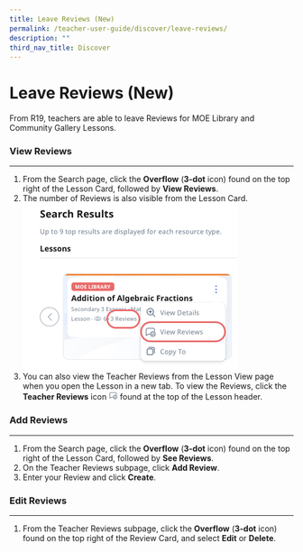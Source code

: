 ```yaml
---
title: Leave Reviews (New)
permalink: /teacher-user-guide/discover/leave-reviews/
description: ""
third_nav_title: Discover
---
```

<h1>Leave Reviews (New)</h1>
<p>From R19, teachers are able to leave Reviews for MOE Library and Community Gallery Lessons.</p>
<h3>View Reviews</h3>
<hr>
<ol>
<li>From the Search page, click the <strong>Overflow</strong> (<strong>3-dot</strong> icon) found on the top right of the Lesson Card, followed by <strong>View Reviews</strong>.</li>
<li>The number of Reviews is also visible from the Lesson Card.</li>
	<a target="_blank" href="/images/2Teacher/D-LessonReview.png"><img alt="LessonReview" src="/images/2Teacher/D-LessonReview.png"></a>
		<li>You can also view the Teacher Reviews from the Lesson View page when you open the Lesson in a new tab. To view the Reviews, click the <strong>Teacher Reviews</strong> icon 
			<img style="width:1rem; display: inline;" src="/images/Icons/Reviews.svg"> found at the top of the Lesson header.</li>
	</ol>
	<h3>Add Reviews</h3>
	<hr>
	<ol>
		<li>From the Search page, click the <strong>Overflow</strong> (<strong>3-dot</strong> icon) found on the top right of the Lesson Card, followed by <strong>See Reviews</strong>.</li>
		<li>On the Teacher Reviews subpage, click <strong>Add Review</strong>.</li>
		<li>Enter your Review and click <strong>Create</strong>.</li>
	</ol>
	<h3>Edit Reviews</h3>
	<hr>
	<ol>
		<li>From the Teacher Reviews subpage, click the <strong>Overflow</strong> (<strong>3-dot</strong> icon) found on the top right of the Review Card, and select <strong>Edit</strong> or <strong>Delete</strong>.</li>
	</ol>